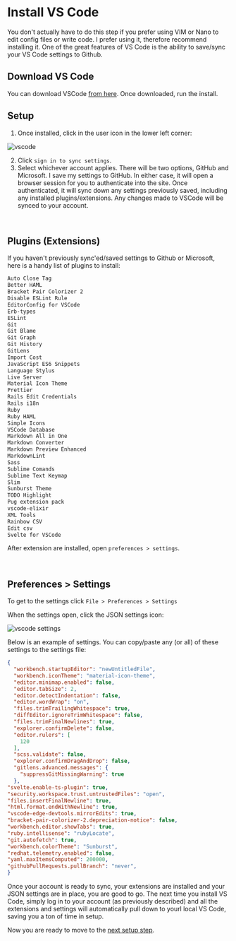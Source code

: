 # Install VS Code

You don't actually have to do this step if you prefer using VIM or Nano to edit config files or write code. I prefer using it, therefore recommend installing it. One of the great features of VS Code is the ability to save/sync your VS Code settings to Github.

## Download VS Code

You can download VSCode [from here](https://code.visualstudio.com/Download). Once downloaded, run the install. 

## Setup

1. Once installed, click in the user icon in the lower left corner:

![vscode](https://user-images.githubusercontent.com/516548/112903017-97c55a00-90ac-11eb-9077-e9c34b3e8a6f.png)

2. Click `sign in to sync settings`. 
3. Select whichever account applies. There will be two options, GitHub and Microsoft. I save my settings to GitHub. In either case, it will open a browser session for you to authenticate into the site. Once authenticated, it will sync down any settings previously saved, including any installed plugins/extensions. Any changes made to VSCode will be synced to your account. 

<br/>

## Plugins (Extensions)

If you haven't previously sync'ed/saved settings to Github or Microsoft, here is a handy list of plugins to install:

```txt
Auto Close Tag
Better HAML
Bracket Pair Colorizer 2
Disable ESLint Rule
EditorConfig for VSCode
Erb-types
ESLint
Git
Git Blame
Git Graph
Git History
GitLens
Import Cost
JavaScript ES6 Snippets
Language Stylus
Live Server
Material Icon Theme
Prettier
Rails Edit Credentials
Rails i18n
Ruby
Ruby HAML
Simple Icons
VSCode Database
Markdown All in One
Markdown Converter
Markdown Preview Enhanced
MarkdownLint
Sass
Sublime Comands
Sublime Text Keymap
Slim
Sunburst Theme
TODO Highlight
Pug extension pack
vscode-elixir
XML Tools
Rainbow CSV
Edit csv
Svelte for VSCode
```

After extension are installed, open `preferences > settings`.

<br/>

## Preferences > Settings

To get to the settings click `File > Preferences > Settings`

When the settings open, click the JSON settings icon:

![vscode settings](https://user-images.githubusercontent.com/516548/112904337-69487e80-90ae-11eb-8416-19d0db5ffafe.png)

Below is an example of settings. You can copy/paste any (or all) of these settings to the settings file:

```json
{
  "workbench.startupEditor": "newUntitledFile",
  "workbench.iconTheme": "material-icon-theme",
  "editor.minimap.enabled": false,
  "editor.tabSize": 2,
  "editor.detectIndentation": false,
  "editor.wordWrap": "on",
  "files.trimTrailingWhitespace": true,
  "diffEditor.ignoreTrimWhitespace": false,
  "files.trimFinalNewlines": true,
  "explorer.confirmDelete": false,
  "editor.rulers": [
    120
  ],
  "scss.validate": false,
  "explorer.confirmDragAndDrop": false,
  "gitlens.advanced.messages": {
    "suppressGitMissingWarning": true
  },
"svelte.enable-ts-plugin": true,
"security.workspace.trust.untrustedFiles": "open",
"files.insertFinalNewline": true,
"html.format.endWithNewline": true,
"vscode-edge-devtools.mirrorEdits": true,
"bracket-pair-colorizer-2.depreciation-notice": false,
"workbench.editor.showTabs": true,
"ruby.intellisense": "rubyLocate",
"git.autofetch": true,
"workbench.colorTheme": "Sunburst",
"redhat.telemetry.enabled": false,
"yaml.maxItemsComputed": 200000,
"githubPullRequests.pullBranch": "never",
}
```

Once your account is ready to sync, your extensions are installed and your JSON settings are in place, you are good to go. The next time you install VS Code, simply log in to your account (as previously described) and all the extensions and settings will automatically pull down to yourl local VS Code, saving you a ton of time in setup.

Now you are ready to move to the [next setup step](https://github.com/scott-knight/debian-on-windows-11/blob/main/install-windows-terminal.md).
